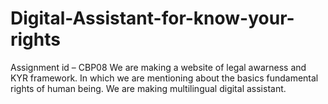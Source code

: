 # Digital-Assistant-for-know-your-rights
Assignment id – CBP08
We are making a website of legal awarness and KYR framework. 
In which we are mentioning about the basics fundamental rights of human being.
We are making multilingual digital assistant.

